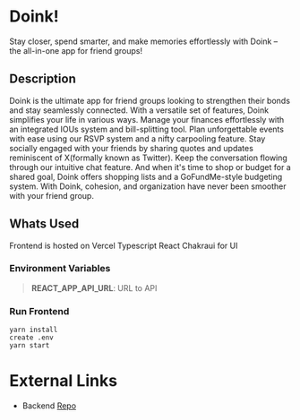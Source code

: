 # Doink! #
Stay closer, spend smarter, and make memories effortlessly with Doink – the all-in-one app for friend groups!

## Description ##
Doink is the ultimate app for friend groups looking to strengthen their bonds and stay seamlessly connected. With a versatile set of features, Doink simplifies your life in various ways. Manage your finances effortlessly with an integrated IOUs system and bill-splitting tool. Plan unforgettable events with ease using our RSVP system and a nifty carpooling feature. Stay socially engaged with your friends by sharing quotes and updates reminiscent of X(formally known as Twitter). Keep the conversation flowing through our intuitive chat feature. And when it's time to shop or budget for a shared goal, Doink offers shopping lists and a GoFundMe-style budgeting system. With Doink, cohesion, and organization have never been smoother with your friend group.

## Whats Used ##
Frontend is hosted on Vercel
Typescript React
Chakraui for UI


### Environment Variables ###
> **REACT_APP_API_URL**: URL to API


### Run Frontend
```
yarn install
create .env 
yarn start
```
 
# External Links
- Backend [Repo](https://github.com/noname-friend-app/friend-app-api/tree/main)


